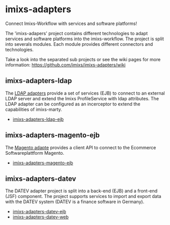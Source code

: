 # imixs-adapters

Connect Imixs-Workflow with services and software platforms!

The 'imixs-adapers' project contains different technologies to adapt services and software platforms into the imixs-workflow. The project is split into severals modules. Each module provides different connectors and technologies. 

Take a look into the separated sub projects or see the wiki pages for more information: https://github.com/imixs/imixs-adapters/wiki




## imixs-adapters-ldap

The [LDAP adapters](imixs-adapters-ldap-ejb) provide a set of services (EJB) to connect to an external LDAP server and extend the Imixs ProfileService with ldap attributes. The LDAP adapter can be configured as an incerceptor to extend the capabilities of imixs-marty. 

* [imixs-adapters-ldap-ejb](imixs-adapters-ldap-ejb)

## imixs-adapters-magento-ejb

The [Magento adapte](imixs-adapters-magento-ejb) provides a client API to connect  to the Ecommerce Softwareplattform Magento. 

* [imixs-adapters-magento-ejb](imixs-adapters-magento-ejb)


## imixs-adapters-datev

The DATEV adapter project is split into a back-end (EJB) and a front-end (JSF) component. The project supports services to import and export data with the DATEV system (DATEV is a finance software in Germany). 

* [imixs-adapters-datev-ejb](imixs-adapters-datev-ejb)
* [imixs-adapters-datev-web](imixs-adapters-datev-web)
